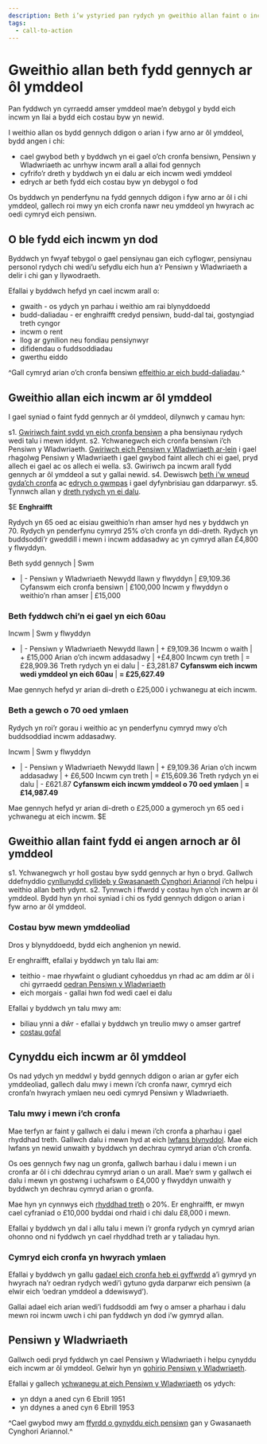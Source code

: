 ```yaml
---
description: Beth i’w ystyried pan rydych yn gweithio allan faint o incwm fydd gennych ar ôl ymddeol, yn cynnwys eich pensiwn, ffynonellau incwm a chostau.
tags:
  - call-to-action
---
```


# Gweithio allan beth fydd gennych ar ôl ymddeol

Pan fyddwch yn cyrraedd amser ymddeol mae’n debygol y bydd eich incwm yn llai a bydd eich costau byw yn newid.

I weithio allan os bydd gennych ddigon o arian i fyw arno ar ôl ymddeol, bydd angen i chi:

- cael gwybod beth y byddwch yn ei gael o’ch cronfa bensiwn, Pensiwn y Wladwriaeth ac unrhyw incwm arall a allai fod gennych
- cyfrifo’r dreth y byddwch yn ei dalu ar eich incwm wedi ymddeol
- edrych ar beth fydd eich costau byw yn debygol o fod

Os byddwch yn penderfynu na fydd gennych ddigon i fyw arno ar ôl i chi ymddeol, gallech roi mwy yn eich cronfa nawr neu ymddeol yn hwyrach ac oedi cymryd eich pensiwn.

## O ble fydd eich incwm yn dod

Byddwch yn fwyaf tebygol o gael pensiynau gan eich cyflogwr, pensiynau personol rydych chi wedi’u sefydlu eich hun a’r Pensiwn y Wladwriaeth a delir i chi gan y llywodraeth.

Efallai y byddwch hefyd yn cael incwm arall o:

- gwaith - os ydych yn parhau i weithio am rai blynyddoedd
- budd-daliadau - er enghraifft credyd pensiwn, budd-dal tai, gostyngiad treth cyngor
- incwm o rent
- llog ar gynilion neu fondiau pensiynwyr
- difidendau o fuddsoddiadau
- gwerthu eiddo

^Gall cymryd arian o’ch cronfa bensiwn [effeithio ar eich budd-daliadau](/cy/benefits).^

## Gweithio allan eich incwm ar ôl ymddeol

I gael syniad o faint fydd gennych ar ôl ymddeol, dilynwch y camau hyn:

s1. [Gwiriwch faint sydd yn eich cronfa bensiwn](/cy/pension-pot-value) a pha bensiynau rydych wedi talu i mewn iddynt.
s2. Ychwanegwch eich cronfa bensiwn i’ch Pensiwn y Wladwriaeth. [Gwiriwch eich Pensiwn y Wladwriaeth ar-lein](https://www.gov.uk/gwirio-eich-pensiwn-y-wladwriaeth) i gael rhagolwg Pensiwn y Wladwriaeth i gael gwybod faint allech chi ei gael, pryd allech ei gael ac os allech ei wella.
s3. Gwiriwch pa incwm arall fydd gennych ar ôl ymddeol a sut y gallai newid.
s4. Dewiswch [beth i’w wneud gyda’ch cronfa](/cy/pension-pot-options) ac [edrych o gwmpas](/cy/shop-around) i gael dyfynbrisiau gan ddarparwyr.
s5. Tynnwch allan y [dreth rydych yn ei dalu](/cy/tax).

$E
**Enghraifft**

Rydych yn 65 oed ac eisiau gweithio’n rhan amser hyd nes y byddwch yn 70. Rydych yn penderfynu cymryd 25% o’ch cronfa yn ddi-dreth. Rydych yn buddsoddi’r gweddill i mewn i incwm addasadwy ac yn cymryd allan £4,800 y flwyddyn.

Beth sydd gennych | Swm
- | -
Pensiwn y Wladwriaeth Newydd llawn y flwyddyn | £9,109.36
Cyfanswm eich cronfa bensiwn | £100,000
Incwm y flwyddyn o weithio’n rhan amser | £15,000

### Beth fyddwch chi’n ei gael yn eich 60au

Incwm | Swm y flwyddyn
- | -
Pensiwn y Wladwriaeth Newydd llawn | + £9,109.36
Incwm o waith | + £15,000
Arian o’ch incwm addasadwy | +£4,800
Incwm cyn treth | = £28,909.36
Treth rydych yn ei dalu | - £3,281.87
**Cyfanswm eich incwm wedi ymddeol yn eich 60au** | **= £25,627.49**

Mae gennych hefyd yr arian di-dreth o £25,000 i ychwanegu at eich incwm.

### Beth a gewch o 70 oed ymlaen

Rydych yn roi’r gorau i weithio ac yn penderfynu cymryd mwy o’ch buddsoddiad incwm addasadwy.

Incwm | Swm y flwyddyn
- | -
Pensiwn y Wladwriaeth Newydd llawn | + £9,109.36
Arian o’ch incwm addasadwy | + £6,500
Incwm cyn treth | = £15,609.36
Treth rydych yn ei dalu | - £621.87
**Cyfanswm eich incwm ymddeol o 70 oed ymlaen** | **= £14,987.49**

Mae gennych hefyd yr arian di-dreth o £25,000 a gymeroch yn 65 oed i ychwanegu at eich incwm.
$E

## Gweithio allan faint fydd ei angen arnoch ar ôl ymddeol

s1. Ychwanegwch yr holl gostau byw sydd gennych ar hyn o bryd. Gallwch ddefnyddio [cynllunydd cyllideb y Gwasanaeth Cynghori Ariannol](https://www.moneyadviceservice.org.uk/cy/tools/cynllunydd-cyllideb) i’ch helpu i weithio allan beth ydynt.
s2. Tynnwch i ffwrdd y costau hyn o’ch incwm ar ôl ymddeol. Bydd hyn yn rhoi syniad i chi os fydd gennych ddigon o arian i fyw arno ar ôl ymddeol.


### Costau byw mewn ymddeoliad

Dros y blynyddoedd, bydd eich anghenion yn newid.

Er enghraifft, efallai y byddwch yn talu llai am:

- teithio - mae rhywfaint o gludiant cyhoeddus yn rhad ac am ddim ar ôl i chi gyrraedd [oedran Pensiwn y Wladwriaeth](https://www.gov.uk/calculate-state-pension)
- eich morgais - gallai hwn fod wedi cael ei dalu

Efallai y byddwch yn talu mwy am:

- biliau ynni a dŵr - efallai y byddwch yn treulio mwy o amser gartref
- [costau gofal](/cy/care-costs)

## Cynyddu eich incwm ar ôl ymddeol

Os nad ydych yn meddwl y bydd gennych ddigon o arian ar gyfer eich ymddeoliad, gallech dalu mwy i mewn i’ch cronfa nawr, cymryd eich cronfa’n hwyrach ymlaen neu oedi cymryd Pensiwn y Wladwriaeth.

### Talu mwy i mewn i’ch cronfa

Mae terfyn ar faint y gallwch ei dalu i mewn i’ch cronfa a pharhau i gael rhyddhad treth. Gallwch dalu i mewn hyd at eich [lwfans blynyddol](https://www.gov.uk/tax-on-your-private-pension/annual-allowance). Mae eich lwfans yn newid unwaith y byddwch yn dechrau cymryd arian o’ch cronfa.

Os oes gennych fwy nag un gronfa, gallwch barhau i dalu i mewn i un cronfa ar ôl i chi ddechrau cymryd arian o un arall. Mae’r swm y gallwch ei dalu i mewn yn gostwng i uchafswm o £4,000 y flwyddyn unwaith y byddwch yn dechrau cymryd arian o gronfa.

Mae hyn yn cynnwys eich [rhyddhad treth](https://www.gov.uk/tax-on-your-private-pension/pension-tax-relief) o 20%. Er enghraifft, er mwyn cael cyfraniad o £10,000 byddai ond rhaid i chi dalu £8,000 i mewn.

Efallai y byddwch yn dal i allu talu i mewn i’r gronfa rydych yn cymryd arian ohonno ond ni fyddwch yn cael rhyddhad treth ar y taliadau hyn.

### Cymryd eich cronfa yn hwyrach ymlaen

Efallai y byddwch yn gallu [gadael eich cronfa heb ei gyffwrdd](/cy/leave-pot-untouched) a’i gymryd yn hwyrach na’r oedran rydych wedi’i gytuno gyda darparwr eich pensiwn (a elwir eich ‘oedran ymddeol a ddewiswyd’).

Gallai adael eich arian wedi’i fuddsoddi am fwy o amser a pharhau i dalu mewn roi incwm uwch i chi pan fyddwch yn dod i’w gymryd allan.

## Pensiwn y Wladwriaeth

Gallwch oedi pryd fyddwch yn cael Pensiwn y Wladwriaeth i helpu cynyddu eich incwm ar ôl ymddeol. Gelwir hyn yn [gohirio Pensiwn y Wladwriaeth](https://www.gov.uk/deferring-state-pension/what-you-may-get).

Efallai y gallech [ychwanegu at eich Pensiwn y Wladwriaeth](https://www.gov.uk/statepensiontopup) os ydych:

- yn ddyn a aned cyn 6 Ebrill 1951
- yn ddynes a aned cyn 6 Ebrill 1953

^Cael gwybod mwy am [ffyrdd o gynyddu eich pensiwn](https://www.moneyadviceservice.org.uk/cy/articles/ffyrdd-o-gynyddu-eich-pensiwn-wrth-ich-ymddeoliad-agosau) gan y Gwasanaeth Cynghori Ariannol.^
